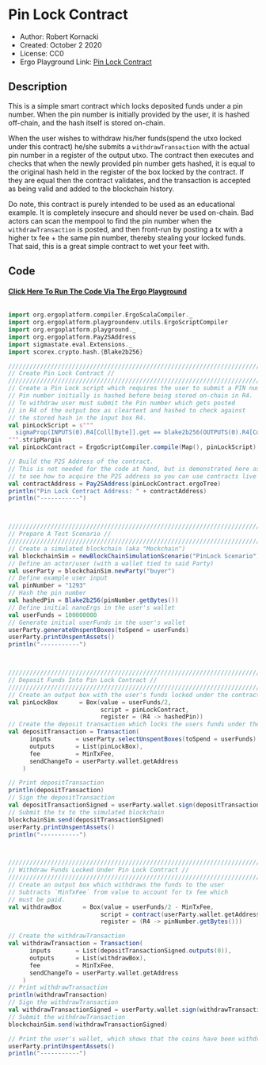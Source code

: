 Pin Lock Contract
=================================

* Author: Robert Kornacki
* Created: October 2 2020
* License: CC0
* Ergo Playground Link: [Pin Lock Contract](https://scastie.scala-lang.org/KdWtOMjrTx2zb7wr2shPAA)

Description
----------
This is a simple smart contract which locks deposited funds under a pin number. When the pin number is initially provided by the user, it is hashed off-chain, and the hash itself is stored on-chain.

When the user wishes to withdraw his/her funds(spend the utxo locked under this contract) he/she submits a `withdrawTransaction` with the actual pin number in a register of the output utxo. The contract then executes and checks that when the newly provided pin number gets hashed, it is equal to the original hash held in the register of the box locked by the contract. If they are equal then the contract validates, and the transaction is accepted as being valid and added to the blockchain history.

Do note, this contract is purely intended to be used as an educational example. It is completely insecure and should never be used on-chain. Bad actors can scan the mempool to find the pin number when the `withdrawTransaction` is posted, and then front-run by posting a tx with a higher tx fee + the same pin number, thereby stealing your locked funds. That said, this is a great simple contract to wet your feet with.



Code
----------
#### [Click Here To Run The Code Via The Ergo Playground](https://scastie.scala-lang.org/KdWtOMjrTx2zb7wr2shPAA)

```scala

import org.ergoplatform.compiler.ErgoScalaCompiler._
import org.ergoplatform.playgroundenv.utils.ErgoScriptCompiler
import org.ergoplatform.playground._
import org.ergoplatform.Pay2SAddress
import sigmastate.eval.Extensions._
import scorex.crypto.hash.{Blake2b256}

///////////////////////////////////////////////////////////////////////////////////
// Create Pin Lock Contract //
///////////////////////////////////////////////////////////////////////////////////
// Create a Pin Lock script which requires the user to submit a PIN number
// Pin number initially is hashed before being stored on-chain in R4.
// To withdraw user must submit the Pin number which gets posted
// in R4 of the output box as cleartext and hashed to check against
// the stored hash in the input box R4.
val pinLockScript = s"""
  sigmaProp(INPUTS(0).R4[Coll[Byte]].get == blake2b256(OUTPUTS(0).R4[Coll[Byte]].get))
""".stripMargin
val pinLockContract = ErgoScriptCompiler.compile(Map(), pinLockScript)

// Build the P2S Address of the contract.
// This is not needed for the code at hand, but is demonstrated here as a reference
// to see how to acquire the P2S address so you can use contracts live on mainnet.
val contractAddress = Pay2SAddress(pinLockContract.ergoTree)
println("Pin Lock Contract Address: " + contractAddress)
println("-----------")



///////////////////////////////////////////////////////////////////////////////////
// Prepare A Test Scenario //
///////////////////////////////////////////////////////////////////////////////////
// Create a simulated blockchain (aka "Mockchain")
val blockchainSim = newBlockChainSimulationScenario("PinLock Scenario")
// Define an actor/user (with a wallet tied to said Party)
val userParty = blockchainSim.newParty("buyer")
// Define example user input
val pinNumber = "1293"
// Hash the pin number
val hashedPin = Blake2b256(pinNumber.getBytes())
// Define initial nanoErgs in the user's wallet
val userFunds = 100000000
// Generate initial userFunds in the user's wallet
userParty.generateUnspentBoxes(toSpend = userFunds)
userParty.printUnspentAssets()
println("-----------")



///////////////////////////////////////////////////////////////////////////////////
// Deposit Funds Into Pin Lock Contract //
///////////////////////////////////////////////////////////////////////////////////
// Create an output box with the user's funds locked under the contract
val pinLockBox      = Box(value = userFunds/2,
                          script = pinLockContract,
                          register = (R4 -> hashedPin))
// Create the deposit transaction which locks the users funds under the contract
val depositTransaction = Transaction(
      inputs       = userParty.selectUnspentBoxes(toSpend = userFunds),
      outputs      = List(pinLockBox),
      fee          = MinTxFee,
      sendChangeTo = userParty.wallet.getAddress
    )

// Print depositTransaction
println(depositTransaction)
// Sign the depositTransaction
val depositTransactionSigned = userParty.wallet.sign(depositTransaction)
// Submit the tx to the simulated blockchain
blockchainSim.send(depositTransactionSigned)
userParty.printUnspentAssets()
println("-----------")



///////////////////////////////////////////////////////////////////////////////////
// Withdraw Funds Locked Under Pin Lock Contract //
///////////////////////////////////////////////////////////////////////////////////
// Create an output box which withdraws the funds to the user
// Subtracts `MinTxFee` from value to account for tx fee which
// must be paid.
val withdrawBox      = Box(value = userFunds/2 - MinTxFee,
                          script = contract(userParty.wallet.getAddress.pubKey),
                          register = (R4 -> pinNumber.getBytes()))

// Create the withdrawTransaction
val withdrawTransaction = Transaction(
      inputs       = List(depositTransactionSigned.outputs(0)),
      outputs      = List(withdrawBox),
      fee          = MinTxFee,
      sendChangeTo = userParty.wallet.getAddress
    )
// Print withdrawTransaction
println(withdrawTransaction)
// Sign the withdrawTransaction
val withdrawTransactionSigned = userParty.wallet.sign(withdrawTransaction)
// Submit the withdrawTransaction
blockchainSim.send(withdrawTransactionSigned)

// Print the user's wallet, which shows that the coins have been withdrawn (with same total as initial, minus the MinTxFee * 2)
userParty.printUnspentAssets()
println("-----------")
```
